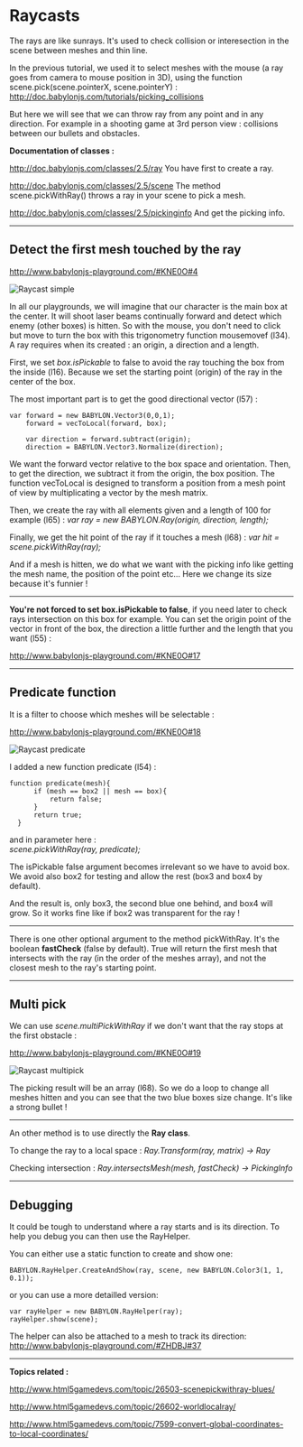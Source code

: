 # Raycasts #

The rays are like sunrays.
It's used to check collision or interesection in the scene between meshes and thin line.

In the previous tutorial, we used it to select meshes with the mouse (a ray goes from camera to mouse position in 3D),
using the function scene.pick(scene.pointerX, scene.pointerY) : 
http://doc.babylonjs.com/tutorials/picking_collisions

But here we will see that we can throw ray from any point and in any direction. 
For example in a shooting game at 3rd person view : collisions between our bullets and obstacles.

**Documentation of classes :**

http://doc.babylonjs.com/classes/2.5/ray
You have first to create a ray.

http://doc.babylonjs.com/classes/2.5/scene
The method scene.pickWithRay() throws a ray in your scene to pick a mesh.

http://doc.babylonjs.com/classes/2.5/pickinginfo
And get the picking info.


______

## Detect the first mesh touched by the ray ##

http://www.babylonjs-playground.com/#KNE0O#4

![Raycast simple](/img/tutorials/raycast01.jpg)

In all our playgrounds, we will imagine that our character is the main box at the center.
It will shoot laser beams continually forward and detect which enemy (other boxes) is hitten.
So with the mouse, you don't need to click but move to turn the box with this trigonometry function mousemovef (l34). 
A ray requires when its created : an origin, a direction and a length. 

First, we set *box.isPickable* to false to avoid the ray touching the box from the inside (l16).
Because we set the starting point (origin) of the ray in the center of the box.

The most important part is to get the good directional vector (l57) :
		
```
var forward = new BABYLON.Vector3(0,0,1);		
	forward = vecToLocal(forward, box);
	
	var direction = forward.subtract(origin);
	direction = BABYLON.Vector3.Normalize(direction);
```
		
We want the forward vector relative to the box space and orientation. 
Then, to get the direction, we subtract it from the origin, the box position.
The function vecToLocal is designed to transform a position from a mesh point of view by multiplicating a vector by the mesh matrix.

Then, we create the ray with all elements given and a length of 100 for example (l65) : 
*var ray = new BABYLON.Ray(origin, direction, length);*

Finally, we get the hit point of the ray if it touches a mesh (l68) :
*var hit = scene.pickWithRay(ray);*

And if a mesh is hitten, we do what we want with the picking info like getting the mesh name, the position of the point etc...
Here we change its size because it's funnier ! 

---

**You're not forced to set box.isPickable to false**, if you need later to check rays intersection on this box for example. 
You can set the origin point of the vector in front of the box, the direction a little further and the length that you want (l55) :

http://www.babylonjs-playground.com/#KNE0O#17


-----

## Predicate function ##

It is a filter to choose which meshes will be selectable :

http://www.babylonjs-playground.com/#KNE0O#18

![Raycast predicate](/img/tutorials/raycast02.jpg)

I added a new function predicate (l54) :

  ```
  function predicate(mesh){
        if (mesh == box2 || mesh == box){
            return false;
        }
        return true;
    }
```

and in parameter here :  
*scene.pickWithRay(ray, predicate);*

The isPickable false argument becomes irrelevant so we have to avoid box.
We avoid also box2 for testing and allow the rest (box3 and box4 by default).

And the result is, only box3, the second blue one behind, and box4 will grow.
So it works fine like if box2 was transparent for the ray !  

---

There is one other optional argument to the method pickWithRay.
It's the boolean **fastCheck** (false by default).
True will return the first mesh that intersects with the ray (in the order of the meshes array), and not the closest mesh to the ray's starting point.


-----

## Multi pick ## 

We can use *scene.multiPickWithRay* if we don't want that the ray stops at the first obstacle : 

http://www.babylonjs-playground.com/#KNE0O#19

![Raycast multipick](/img/tutorials/raycast02.jpg)

The picking result will be an array (l68).
So we do a loop to change all meshes hitten and you can see that the two blue boxes size change. 
It's like a strong bullet ! 

---

An other method is to use directly the **Ray class**.

To change the ray to a local space :
*Ray.Transform(ray, matrix) → Ray*

Checking intersection :
*Ray.intersectsMesh(mesh, fastCheck) → PickingInfo*


-----

## Debugging ## 

It could be tough to understand where a ray starts and is its direction. To help you debug you can then use the RayHelper.

You can either use a static function to create and show one:

```
BABYLON.RayHelper.CreateAndShow(ray, scene, new BABYLON.Color3(1, 1, 0.1));
```

or you can use a more detailled version:

```
var rayHelper = new BABYLON.RayHelper(ray);
rayHelper.show(scene);
```

The helper can also be attached to a mesh to track its direction:
http://www.babylonjs-playground.com/#ZHDBJ#37

_____

**Topics related :**

http://www.html5gamedevs.com/topic/26503-scenepickwithray-blues/

http://www.html5gamedevs.com/topic/26602-worldlocalray/

http://www.html5gamedevs.com/topic/7599-convert-global-coordinates-to-local-coordinates/
